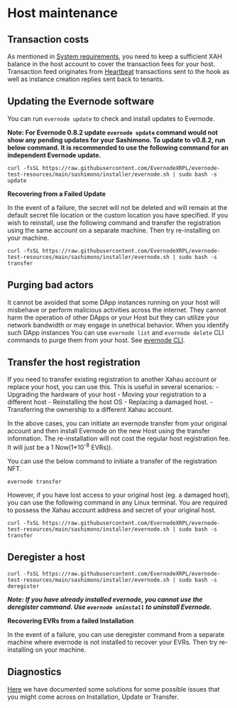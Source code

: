 # Host maintenance

## Transaction costs

As mentioned in [System requirements](evernode-host.md#in-addition-to-the-above-you-need-to-posses-following), you need to keep a sufficient XAH balance in the host account to cover the transaction fees for your host. Transaction feed originates from [Heartbeat](../platform/hooks/operations.md#heartbeat) transactions sent to the hook as well as instance creation replies sent back to tenants.

## Updating the Evernode software

You can run `evernode update` to check and install updates to Evernode.

**Note: For Evernode 0.8.2 update `evernode update` command would not show any pending updates for your Sashimono. To update to v0.8.2, run below command. It is recommended to use the following command for an independent Evernode update.**
```
curl -fsSL https://raw.githubusercontent.com/EvernodeXRPL/evernode-test-resources/main/sashimono/installer/evernode.sh | sudo bash -s update
```

**Recovering from a Failed Update**

In the event of a failure, the secret will not be deleted and will remain at the default secret file location or the custom location you have specified. If you wish to reinstall, use the following command and transfer the registration using the same account on a separate machine. Then try re-installing on your machine.

```
curl -fsSL https://raw.githubusercontent.com/EvernodeXRPL/evernode-test-resources/main/sashimono/installer/evernode.sh | sudo bash -s transfer
```

## Purging bad actors

It cannot be avoided that some DApp instances running on your host will misbehave or perform malicious activities across the internet. They cannot harm the operation of other DApps or your Host but they can utilize your network bandwidth or may engage in unethical behavior. When you identify such DApp instances You can use `evernode list` and `evernode delete` CLI commands to purge them from your host. See [evernode CLI](evernode-cli).

## Transfer the host registration

If you need to transfer existing registration to another Xahau account or replace your host, you can use this. This is useful in several scenarios:
    - Upgrading the hardware of your host
    - Moving your registration to a different host
    - Reinstalling the host OS
    - Replacing a damaged host.
    - Transferring the ownership to a different Xahau account.

In the above cases, you can initiate an evernode transfer from your original account and then install Evernode on the new Host using the transfer information. The re-installation will not cost the regular host registration fee. It will just be a 1 Now(1*10<sup>-8</sup> EVRs)).

You can use the below command to initiate a transfer of the registration NFT.

```
evernode transfer
```

However, if you have lost access to your original host (eg. a damaged host), you can use the following command in any Linux terminal. You are required to possess the Xahau account address and secret of your original host.

```
curl -fsSL https://raw.githubusercontent.com/EvernodeXRPL/evernode-test-resources/main/sashimono/installer/evernode.sh | sudo bash -s transfer
```

## Deregister a host

```
curl -fsSL https://raw.githubusercontent.com/EvernodeXRPL/evernode-test-resources/main/sashimono/installer/evernode.sh | sudo bash -s deregister
```

**_Note: If you have already installed evernode, you cannot use the deregister command. Use `evernode uninstall` to uninstall Evernode._**

**Recovering EVRs from a failed Installation**

In the event of a failure, you can use deregister command from a separate machine where evernode is not installed to recover your EVRs. Then try re-installing on your machine.


## Diagnostics

 [Here](evernode-diagnostics.md) we have documented some solutions for some possible issues that you might come across on Installation, Update or Transfer.